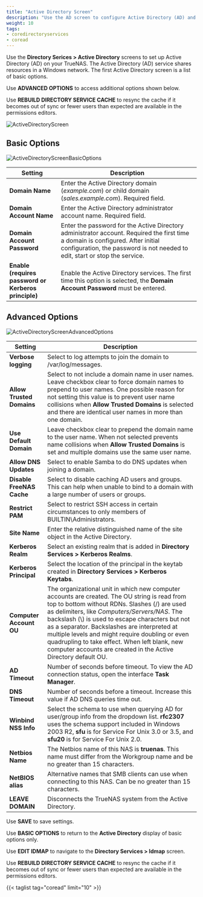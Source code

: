 ```yaml
---
title: "Active Directory Screen"
description: "Use the AD screen to configure Active Directory (AD) and related service options on your TrueNAS"
weight: 10
tags:
- coredirectoryservices
- coread
---
```



Use the **Directory Serices > Active Directory** screens to set up Active Directory (AD) on your TrueNAS. The Active Directory (AD) service shares resources in a Windows network. The first Active Directory screen is a list of basic options.  

Use **ADVANCED OPTIONS** to access additional options shown below.  

Use **REBUILD DIRECTORY SERVICE CACHE** to resync the cache if it becomes out of sync or fewer users than expected are available in the permissions editors.  

![ActiveDirectoryScreen](/images/CORE/13.0/ActiveDirectoryScreen.png "Active Directory Screen")


## Basic Options

![ActiveDirectoryScreenBasicOptions](/images/CORE/13.0/ActiveDirectoryScreenBasicOptions.png "Active Directory Basic Options")

| Setting | Description |
|---------|-------------|
| **Domain Name** | Enter the Active Directory domain (*example.com*) or child domain (*sales.example.com*). Required field. |
| **Domain Account Name** | Enter the Active Directory administrator account name. Required field. |
| **Domain Account Password** | Enter the password for the Active Directory administrator account. Required the first time a domain is configured. After initial configuration, the password is not needed to edit, start or stop the service. |
| **Enable (requires password or Kerberos principle)** | Enable the Active Directory services. The first time this option is selected, the **Domain Account Password** must be entered. |

## Advanced Options

![ActiveDirectoryScreenAdvancedOptions](/images/CORE/13.0/ActiveDirectoryScreenAdvancedOptions.png "Active Directory Advanced Options")

| Setting | Description |
|---------|-------------|
| **Verbose logging** | Select to log attempts to join the domain to <file>/var/log/messages</file>. |
| **Allow Trusted Domains** | Select to not include a domain name in user names. Leave checkbox clear to force domain names to prepend to user names. One possible reason for not setting this value is to prevent user name collisions when **Allow Trusted Domains** is selected and there are identical user names in more than one domain. |
| **Use Default Domain** | Leave checkbox clear to prepend the domain name to the user name. When not selected prevents name collisions when **Allow Trusted Domains** is set and multiple domains use the same user name. |
| **Allow DNS Updates** | Select to enable Samba to do DNS updates when joining a domain. |
| **Disable FreeNAS Cache** | Select to disable caching AD users and groups. This can help when unable to bind to a domain with a large number of users or groups. |
| **Restrict PAM** | Select to restrict SSH access in certain circumstances to only members of BUILTIN\\Administrators. |
| **Site Name** | Enter the relative distinguished name of the site object in the Active Directory. |
| **Kerberos Realm** | Select an existing realm that is added in **Directory Services > Kerberos Realms**. |
| **Kerberos Principal** | Select the location of the principal in the keytab created in **Directory Services > Kerberos Keytabs**. |
| **Computer Account OU** | The organizational unit in which new computer accounts are created. The OU string is read from top to bottom without RDNs. Slashes (/) are used as delimiters, like *Computers/Servers/NAS*. The backslash (\\) is used to escape characters but not as a separator. Backslashes are interpreted at multiple levels and might require doubling or even quadrupling to take effect. When left blank, new computer accounts are created in the Active Directory default OU. |
| **AD Timeout** | Number of seconds before timeout. To view the AD connection status, open the interface **Task Manager**. |
| **DNS Timeout** | Number of seconds before a timeout. Increase this value if AD DNS queries time out. |
| **Winbind NSS Info** | Select the schema to use when querying AD for user/group info from the dropdown list. **rfc2307** uses the schema support included in Windows 2003 R2, **sfu** is for Service For Unix 3.0 or 3.5, and **sfu20** is for Service For Unix 2.0. |
| **Netbios Name** | The Netbios name of this NAS is **truenas**. This name must differ from the Workgroup name and be no greater than 15 characters. |
| **NetBIOS alias** | Alternative names that SMB clients can use when connecting to this NAS. Can be no greater than 15 characters. |
| **LEAVE DOMAIN** | Disconnects the TrueNAS system from the Active Directory. |

Use **SAVE** to save settings. 

Use **BASIC OPTIONS** to return to the **Active Directory** display of basic options only.  

Use **EDIT IDMAP** to navigate to the **Directory Services > Idmap** screen. 

Use **REBUILD DIRECTORY SERVICE CACHE** to resync the cache if it becomes out of sync or fewer users than expected are available in the permissions editors. 

{{< taglist tag="coread" limit="10" >}}  
